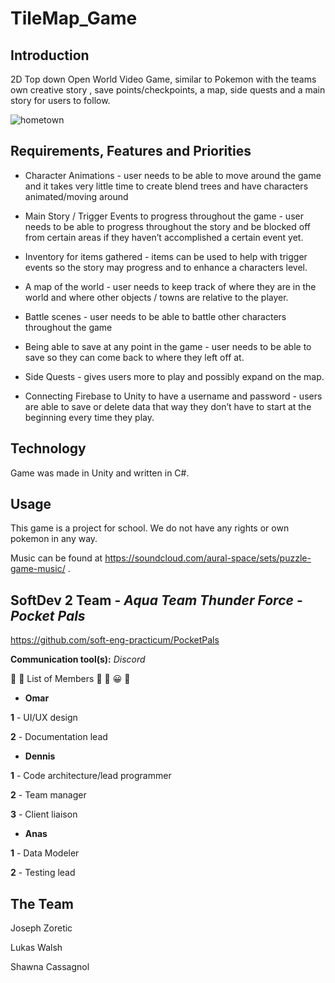 # TileMap_Game

## Introduction

2D Top down Open World Video Game, similar to Pokemon with the teams own creative story , save points/checkpoints, a map, side quests and a main story for users to follow.

![hometown](https://user-images.githubusercontent.com/46454791/64890609-0fa07080-d63e-11e9-9c0f-fd0030b5710b.png)


## Requirements, Features and Priorities

+ Character Animations - user needs to be able to move around the game and it takes very little time to create blend trees and have characters animated/moving around

+ Main Story / Trigger Events to progress throughout the game - user needs to be able to progress throughout the story and be blocked off from certain areas if they haven’t accomplished a certain event yet.

+ Inventory for items gathered - items can be used to help with trigger events so the story may progress and to enhance a characters level.

+ A map of the world - user needs to keep track of where they are in the world and where other objects / towns are relative to the player.

+ Battle scenes - user needs to be able to battle other characters throughout the game

+ Being able to save at any point in the game - user needs to be able to save so they can come back to where they left off at.

+ Side Quests - gives users more to play and possibly expand on the map.

+ Connecting Firebase to Unity to have a username and password - users are able to save or delete data that way they don’t have to start at the beginning every time they play.

## Technology 

Game was made in Unity and written in C#. 

## Usage

This game is a project for school. We do not have any rights or own pokemon in any way.


Music can be found at https://soundcloud.com/aural-space/sets/puzzle-game-music/ .


## SoftDev 2 Team - ***Aqua Team Thunder Force*** - ***Pocket Pals***
https://github.com/soft-eng-practicum/PocketPals

**Communication tool(s):** *Discord*

:star_struck: :slightly_smiling_face: List of Members :slightly_smiling_face: :star_struck: :grinning: :smiling_face_with_three_hearts:

+ **Omar**

**1** - UI/UX design

**2** - Documentation lead

+ **Dennis**

**1** - Code architecture/lead programmer

**2** - Team manager

**3** - Client liaison

+ **Anas**

**1** - Data Modeler

**2** - Testing lead


## The Team

Joseph Zoretic

Lukas Walsh

Shawna Cassagnol
